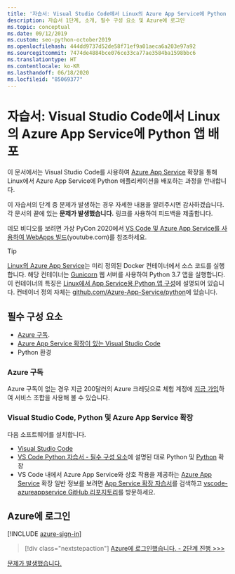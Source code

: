 ```yaml
---
title: '자습서: Visual Studio Code에서 Linux의 Azure App Service에 Python 앱 배포'
description: 자습서 1단계, 소개, 필수 구성 요소 및 Azure에 로그인
ms.topic: conceptual
ms.date: 09/12/2019
ms.custom: seo-python-october2019
ms.openlocfilehash: 444dd9737d52de58f71ef9a01aeca6a203e97a92
ms.sourcegitcommit: 7474de4884bce076ce33ca77ae3584ba1598bbc6
ms.translationtype: HT
ms.contentlocale: ko-KR
ms.lasthandoff: 06/18/2020
ms.locfileid: "85069377"
---
```

# <a name="tutorial-deploy-python-apps-to-azure-app-service-on-linux-from-visual-studio-code"></a>자습서: Visual Studio Code에서 Linux의 Azure App Service에 Python 앱 배포

이 문서에서는 Visual Studio Code를 사용하여 [Azure App Service](https://marketplace.visualstudio.com/items?itemName=ms-azuretools.vscode-azureappservice) 확장을 통해 Linux에서 Azure App Service에 Python 애플리케이션을 배포하는 과정을 안내합니다.

이 자습서의 단계 중 문제가 발생하는 경우 자세한 내용을 알려주시면 감사하겠습니다. 각 문서의 끝에 있는 **문제가 발생했습니다.** 링크를 사용하여 피드백을 제출합니다.

데모 비디오를 보려면 가상 PyCon 2020에서 <a href="https://www.youtube.com/watch?v=dNVvFttc-sA&feature=youtu.be&ocid=AID3006292" target="_blank">VS Code 및 Azure App Service를 사용하여 WebApps 빌드</a>(youtube.com)를 참조하세요.

> [!TIP]
> [Linux의 Azure App Service](https://docs.microsoft.com/azure/app-service/containers/app-service-linux-intro)는 미리 정의된 Docker 컨테이너에서 소스 코드를 실행합니다. 해당 컨테이너는 [Gunicorn](https://gunicorn.org) 웹 서버를 사용하여 Python 3.7 앱을 실행합니다. 이 컨테이너의 특징은 [Linux에서 App Service용 Python 앱 구성](https://docs.microsoft.com/azure/app-service/containers/how-to-configure-python)에 설명되어 있습니다. 컨테이너 정의 자체는 [github.com/Azure-App-Service/python](https://github.com/Azure-App-Service/python/tree/master/3.7)에 있습니다.

## <a name="prerequisites"></a>필수 구성 요소

- [Azure 구독](#azure-subscription).
- [Azure App Service 확장이 있는 Visual Studio Code](#visual-studio-code-python-and-the-azure-app-service-extension)
- Python 환경

### <a name="azure-subscription"></a>Azure 구독

Azure 구독이 없는 경우 지금 200달러의 Azure 크레딧으로 체험 계정에 [지금 가입](https://azure.microsoft.com/free/?utm_source=campaign&utm_campaign=vscode-tutorial-appservice-extension&mktingSource=vscode-tutorial-appservice-extension)하여 서비스 조합을 사용해 볼 수 있습니다.

### <a name="visual-studio-code-python-and-the-azure-app-service-extension"></a>Visual Studio Code, Python 및 Azure App Service 확장

다음 소프트웨어를 설치합니다.

- [Visual Studio Code](https://code.visualstudio.com/)
- [VS Code Python 자습서 - 필수 구성 요소](https://code.visualstudio.com/docs/python/python-tutorial)에 설명된 대로 Python 및 [Python](https://marketplace.visualstudio.com/items?itemName=ms-python.python) 확장
- VS Code 내에서 Azure App Service와 상호 작용을 제공하는 [Azure App Service](https://marketplace.visualstudio.com/items?itemName=ms-azuretools.vscode-azureappservice) 확장 일반 정보를 보려면 [App Service 확장 자습서](https://code.visualstudio.com/tutorials/app-service-extension/getting-started)를 검색하고 [vscode-azureappservice GitHub 리포지토리](https://github.com/Microsoft/vscode-azureappservice)를 방문하세요.

## <a name="sign-in-to-azure"></a>Azure에 로그인

[!INCLUDE [azure-sign-in](includes/azure-sign-in.md)]

> [!div class="nextstepaction"]
> [Azure에 로그인했습니다. - 2단계 진행 >>>](tutorial-deploy-app-service-on-linux-02.md)

[문제가 발생했습니다.](https://www.research.net/r/PWZWZ52?tutorial=vscode-appservice-python&step=01-verify-prerequisites)
